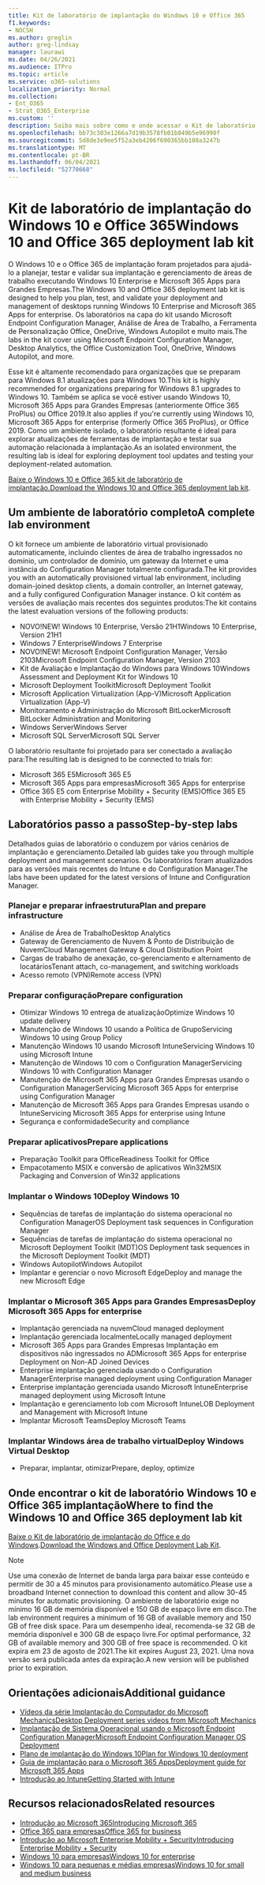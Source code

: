 ```yaml
---
title: Kit de laboratório de implantação do Windows 10 e Office 365
f1.keywords:
- NOCSH
ms.author: greglin
author: greg-lindsay
manager: laurawi
ms.date: 04/26/2021
ms.audience: ITPro
ms.topic: article
ms.service: o365-solutions
localization_priority: Normal
ms.collection:
- Ent_O365
- Strat_O365_Enterprise
ms.custom: ''
description: Saiba mais sobre como e onde acessar o Kit de laboratório de implantação do Office e do Windows.
ms.openlocfilehash: bb73c303e1266a7d19b3578fb01b849b5e96990f
ms.sourcegitcommit: 5d8de3e9ee5f52a3eb4206f690365bb108a3247b
ms.translationtype: MT
ms.contentlocale: pt-BR
ms.lasthandoff: 06/04/2021
ms.locfileid: "52770668"
---
```

# <a name="windows-10-and-office-365-deployment-lab-kit"></a><span data-ttu-id="8383c-103">Kit de laboratório de implantação do Windows 10 e Office 365</span><span class="sxs-lookup"><span data-stu-id="8383c-103">Windows 10 and Office 365 deployment lab kit</span></span>

<span data-ttu-id="8383c-104">O Windows 10 e o Office 365 de implantação foram projetados para ajudá-lo a planejar, testar e validar sua implantação e gerenciamento de áreas de trabalho executando Windows 10 Enterprise e Microsoft 365 Apps para Grandes Empresas.</span><span class="sxs-lookup"><span data-stu-id="8383c-104">The Windows 10 and Office 365 deployment lab kit is designed to help you plan, test, and validate your deployment and management of desktops running Windows 10 Enterprise and Microsoft 365 Apps for enterprise.</span></span> <span data-ttu-id="8383c-105">Os laboratórios na capa do kit usando Microsoft Endpoint Configuration Manager, Análise de Área de Trabalho, a Ferramenta de Personalização Office, OneDrive, Windows Autopilot e muito mais.</span><span class="sxs-lookup"><span data-stu-id="8383c-105">The labs in the kit cover using Microsoft Endpoint Configuration Manager, Desktop Analytics, the Office Customization Tool, OneDrive, Windows Autopilot, and more.</span></span>

<span data-ttu-id="8383c-106">Esse kit é altamente recomendado para organizações que se preparam para Windows 8.1 atualizações para Windows 10.</span><span class="sxs-lookup"><span data-stu-id="8383c-106">This kit is highly recommended for organizations preparing for Windows 8.1 upgrades to Windows 10.</span></span> <span data-ttu-id="8383c-107">Também se aplica se você estiver usando Windows 10, Microsoft 365 Apps para Grandes Empresas (anteriormente Office 365 ProPlus) ou Office 2019.</span><span class="sxs-lookup"><span data-stu-id="8383c-107">It also applies if you're currently using Windows 10, Microsoft 365 Apps for enterprise (formerly Office 365 ProPlus), or Office 2019.</span></span> <span data-ttu-id="8383c-108">Como um ambiente isolado, o laboratório resultante é ideal para explorar atualizações de ferramentas de implantação e testar sua automação relacionada à implantação.</span><span class="sxs-lookup"><span data-stu-id="8383c-108">As an isolated environment, the resulting lab is ideal for exploring deployment tool updates and testing your deployment-related automation.</span></span>

<span data-ttu-id="8383c-109">[Baixe o Windows 10 e Office 365 kit de laboratório de implantação.](https://www.microsoft.com/evalcenter/evaluate-lab-kit)</span><span class="sxs-lookup"><span data-stu-id="8383c-109">[Download the Windows 10 and Office 365 deployment lab kit](https://www.microsoft.com/evalcenter/evaluate-lab-kit).</span></span>

## <a name="a-complete-lab-environment"></a><span data-ttu-id="8383c-110">Um ambiente de laboratório completo</span><span class="sxs-lookup"><span data-stu-id="8383c-110">A complete lab environment</span></span>

<span data-ttu-id="8383c-111">O kit fornece um ambiente de laboratório virtual provisionado automaticamente, incluindo clientes de área de trabalho ingressados no domínio, um controlador de domínio, um gateway da Internet e uma instância do Configuration Manager totalmente configurada.</span><span class="sxs-lookup"><span data-stu-id="8383c-111">The kit provides you with an automatically provisioned virtual lab environment, including domain-joined desktop clients, a domain controller, an Internet gateway, and a fully configured Configuration Manager instance.</span></span> <span data-ttu-id="8383c-112">O kit contém as versões de avaliação mais recentes dos seguintes produtos:</span><span class="sxs-lookup"><span data-stu-id="8383c-112">The kit contains the latest evaluation versions of the following products:</span></span>

  - <span data-ttu-id="8383c-113">NOVO!</span><span class="sxs-lookup"><span data-stu-id="8383c-113">NEW!</span></span> <span data-ttu-id="8383c-114">Windows 10 Enterprise, Versão 21H1</span><span class="sxs-lookup"><span data-stu-id="8383c-114">Windows 10 Enterprise, Version 21H1</span></span>
  - <span data-ttu-id="8383c-115">Windows 7 Enterprise</span><span class="sxs-lookup"><span data-stu-id="8383c-115">Windows 7 Enterprise</span></span>
  - <span data-ttu-id="8383c-116">NOVO!</span><span class="sxs-lookup"><span data-stu-id="8383c-116">NEW!</span></span> <span data-ttu-id="8383c-117">Microsoft Endpoint Configuration Manager, Versão 2103</span><span class="sxs-lookup"><span data-stu-id="8383c-117">Microsoft Endpoint Configuration Manager, Version 2103</span></span>
  - <span data-ttu-id="8383c-118">Kit de Avaliação e Implantação do Windows para Windows 10</span><span class="sxs-lookup"><span data-stu-id="8383c-118">Windows Assessment and Deployment Kit for Windows 10</span></span>
  - <span data-ttu-id="8383c-119">Microsoft Deployment Toolkit</span><span class="sxs-lookup"><span data-stu-id="8383c-119">Microsoft Deployment Toolkit</span></span>
  - <span data-ttu-id="8383c-120">Microsoft Application Virtualization (App-V)</span><span class="sxs-lookup"><span data-stu-id="8383c-120">Microsoft Application Virtualization (App-V)</span></span>
  - <span data-ttu-id="8383c-121">Monitoramento e Administração do Microsoft BitLocker</span><span class="sxs-lookup"><span data-stu-id="8383c-121">Microsoft BitLocker Administration and Monitoring</span></span> 
  - <span data-ttu-id="8383c-122">Windows Server</span><span class="sxs-lookup"><span data-stu-id="8383c-122">Windows Server</span></span> 
  - <span data-ttu-id="8383c-123">Microsoft SQL Server</span><span class="sxs-lookup"><span data-stu-id="8383c-123">Microsoft SQL Server</span></span> 

<span data-ttu-id="8383c-124">O laboratório resultante foi projetado para ser conectado a avaliação para:</span><span class="sxs-lookup"><span data-stu-id="8383c-124">The resulting lab is designed to be connected to trials for:</span></span> 

  - <span data-ttu-id="8383c-125">Microsoft 365 E5</span><span class="sxs-lookup"><span data-stu-id="8383c-125">Microsoft 365 E5</span></span>
  - <span data-ttu-id="8383c-126">Microsoft 365 Apps para empresas</span><span class="sxs-lookup"><span data-stu-id="8383c-126">Microsoft 365 Apps for enterprise</span></span>
  - <span data-ttu-id="8383c-127">Office 365 E5 com Enterprise Mobility + Security (EMS)</span><span class="sxs-lookup"><span data-stu-id="8383c-127">Office 365 E5 with Enterprise Mobility + Security (EMS)</span></span>

## <a name="step-by-step-labs"></a><span data-ttu-id="8383c-128">Laboratórios passo a passo</span><span class="sxs-lookup"><span data-stu-id="8383c-128">Step-by-step labs</span></span>

<span data-ttu-id="8383c-129">Detalhados guias de laboratório o conduzem por vários cenários de implantação e gerenciamento.</span><span class="sxs-lookup"><span data-stu-id="8383c-129">Detailed lab guides take you through multiple deployment and management scenarios.</span></span> <span data-ttu-id="8383c-130">Os laboratórios foram atualizados para as versões mais recentes do Intune e do Configuration Manager.</span><span class="sxs-lookup"><span data-stu-id="8383c-130">The labs have been updated for the latest versions of Intune and Configuration Manager.</span></span> 

### <a name="plan-and-prepare-infrastructure"></a><span data-ttu-id="8383c-131">Planejar e preparar infraestrutura</span><span class="sxs-lookup"><span data-stu-id="8383c-131">Plan and prepare infrastructure</span></span> 
- <span data-ttu-id="8383c-132">Análise de Área de Trabalho</span><span class="sxs-lookup"><span data-stu-id="8383c-132">Desktop Analytics</span></span> 
- <span data-ttu-id="8383c-133">Gateway de Gerenciamento de Nuvem & Ponto de Distribuição de Nuvem</span><span class="sxs-lookup"><span data-stu-id="8383c-133">Cloud Management Gateway & Cloud Distribution Point</span></span> 
- <span data-ttu-id="8383c-134">Cargas de trabalho de anexação, co-gerenciamento e alternamento de locatários</span><span class="sxs-lookup"><span data-stu-id="8383c-134">Tenant attach, co-management, and switching workloads</span></span> 
- <span data-ttu-id="8383c-135">Acesso remoto (VPN)</span><span class="sxs-lookup"><span data-stu-id="8383c-135">Remote access (VPN)</span></span> 

### <a name="prepare-configuration"></a><span data-ttu-id="8383c-136">Preparar configuração</span><span class="sxs-lookup"><span data-stu-id="8383c-136">Prepare configuration</span></span>   

- <span data-ttu-id="8383c-137">Otimizar Windows 10 entrega de atualização</span><span class="sxs-lookup"><span data-stu-id="8383c-137">Optimize Windows 10 update delivery</span></span>   
- <span data-ttu-id="8383c-138">Manutenção de Windows 10 usando a Política de Grupo</span><span class="sxs-lookup"><span data-stu-id="8383c-138">Servicing Windows 10 using Group Policy</span></span>
- <span data-ttu-id="8383c-139">Manutenção Windows 10 usando Microsoft Intune</span><span class="sxs-lookup"><span data-stu-id="8383c-139">Servicing Windows 10 using Microsoft Intune</span></span>   
- <span data-ttu-id="8383c-140">Manutenção de Windows 10 com o Configuration Manager</span><span class="sxs-lookup"><span data-stu-id="8383c-140">Servicing Windows 10 with Configuration Manager</span></span>   
- <span data-ttu-id="8383c-141">Manutenção de Microsoft 365 Apps para Grandes Empresas usando o Configuration Manager</span><span class="sxs-lookup"><span data-stu-id="8383c-141">Servicing Microsoft 365 Apps for enterprise using Configuration Manager</span></span>   
- <span data-ttu-id="8383c-142">Manutenção de Microsoft 365 Apps para Grandes Empresas usando o Intune</span><span class="sxs-lookup"><span data-stu-id="8383c-142">Servicing Microsoft 365 Apps for enterprise using Intune</span></span>  
- <span data-ttu-id="8383c-143">Segurança e conformidade</span><span class="sxs-lookup"><span data-stu-id="8383c-143">Security and compliance</span></span>   

### <a name="prepare-applications"></a><span data-ttu-id="8383c-144">Preparar aplicativos</span><span class="sxs-lookup"><span data-stu-id="8383c-144">Prepare applications</span></span>    

- <span data-ttu-id="8383c-145">Preparação Toolkit para Office</span><span class="sxs-lookup"><span data-stu-id="8383c-145">Readiness Toolkit for Office</span></span>  
- <span data-ttu-id="8383c-146">Empacotamento MSIX e conversão de aplicativos Win32</span><span class="sxs-lookup"><span data-stu-id="8383c-146">MSIX Packaging and Conversion of Win32 applications</span></span>   

### <a name="deploy-windows-10"></a><span data-ttu-id="8383c-147">Implantar o Windows 10</span><span class="sxs-lookup"><span data-stu-id="8383c-147">Deploy Windows 10</span></span>   

- <span data-ttu-id="8383c-148">Sequências de tarefas de implantação do sistema operacional no Configuration Manager</span><span class="sxs-lookup"><span data-stu-id="8383c-148">OS Deployment task sequences in Configuration Manager</span></span>
- <span data-ttu-id="8383c-149">Sequências de tarefas de implantação do sistema operacional no Microsoft Deployment Toolkit (MDT)</span><span class="sxs-lookup"><span data-stu-id="8383c-149">OS Deployment task sequences in the Microsoft Deployment Toolkit (MDT)</span></span>
- <span data-ttu-id="8383c-150">Windows Autopilot</span><span class="sxs-lookup"><span data-stu-id="8383c-150">Windows Autopilot</span></span>
- <span data-ttu-id="8383c-151">Implantar e gerenciar o novo Microsoft Edge</span><span class="sxs-lookup"><span data-stu-id="8383c-151">Deploy and manage the new Microsoft Edge</span></span>  

### <a name="deploy-microsoft-365-apps-for-enterprise"></a><span data-ttu-id="8383c-152">Implantar o Microsoft 365 Apps para Grandes Empresas</span><span class="sxs-lookup"><span data-stu-id="8383c-152">Deploy Microsoft 365 Apps for enterprise</span></span>    

- <span data-ttu-id="8383c-153">Implantação gerenciada na nuvem</span><span class="sxs-lookup"><span data-stu-id="8383c-153">Cloud managed deployment</span></span>  
- <span data-ttu-id="8383c-154">Implantação gerenciada localmente</span><span class="sxs-lookup"><span data-stu-id="8383c-154">Locally managed deployment</span></span>    
- <span data-ttu-id="8383c-155">Microsoft 365 Apps para Grandes Empresas Implantação em dispositivos não ingressados no AD</span><span class="sxs-lookup"><span data-stu-id="8383c-155">Microsoft 365 Apps for enterprise Deployment on Non-AD Joined Devices</span></span> 
- <span data-ttu-id="8383c-156">Enterprise implantação gerenciada usando o Configuration Manager</span><span class="sxs-lookup"><span data-stu-id="8383c-156">Enterprise managed deployment using Configuration Manager</span></span>
- <span data-ttu-id="8383c-157">Enterprise implantação gerenciada usando Microsoft Intune</span><span class="sxs-lookup"><span data-stu-id="8383c-157">Enterprise managed deployment using Microsoft Intune</span></span>  
- <span data-ttu-id="8383c-158">Implantação e gerenciamento lob com Microsoft Intune</span><span class="sxs-lookup"><span data-stu-id="8383c-158">LOB Deployment and Management with Microsoft Intune</span></span>
- <span data-ttu-id="8383c-159">Implantar Microsoft Teams</span><span class="sxs-lookup"><span data-stu-id="8383c-159">Deploy Microsoft Teams</span></span>

### <a name="deploy-windows-virtual-desktop"></a><span data-ttu-id="8383c-160">Implantar Windows área de trabalho virtual</span><span class="sxs-lookup"><span data-stu-id="8383c-160">Deploy Windows Virtual Desktop</span></span>  

- <span data-ttu-id="8383c-161">Preparar, implantar, otimizar</span><span class="sxs-lookup"><span data-stu-id="8383c-161">Prepare, deploy, optimize</span></span>
 
## <a name="where-to-find-the-windows-10-and-office-365-deployment-lab-kit"></a><span data-ttu-id="8383c-162">Onde encontrar o kit de laboratório Windows 10 e Office 365 implantação</span><span class="sxs-lookup"><span data-stu-id="8383c-162">Where to find the Windows 10 and Office 365 deployment lab kit</span></span>

<span data-ttu-id="8383c-163">[Baixe o Kit de laboratório de implantação do Office e do Windows](https://www.microsoft.com/evalcenter/evaluate-lab-kit).</span><span class="sxs-lookup"><span data-stu-id="8383c-163">[Download the Windows and Office Deployment Lab Kit](https://www.microsoft.com/evalcenter/evaluate-lab-kit).</span></span>

> [!NOTE]
> <span data-ttu-id="8383c-164">Use uma conexão de Internet de banda larga para baixar esse conteúdo e permitir de 30 a 45 minutos para provisionamento automático.</span><span class="sxs-lookup"><span data-stu-id="8383c-164">Please use a broadband Internet connection to download this content and allow 30-45 minutes for automatic provisioning.</span></span> <span data-ttu-id="8383c-165">O ambiente de laboratório exige no mínimo 16 GB de memória disponível e 150 GB de espaço livre em disco.</span><span class="sxs-lookup"><span data-stu-id="8383c-165">The lab environment requires a minimum of 16 GB of available memory and 150 GB of free disk space.</span></span> <span data-ttu-id="8383c-166">Para um desempenho ideal, recomenda-se 32 GB de memória disponível e 300 GB de espaço livre.</span><span class="sxs-lookup"><span data-stu-id="8383c-166">For optimal performance, 32 GB of available memory and 300 GB of free space is recommended.</span></span> <span data-ttu-id="8383c-167">O kit expira em 23 de agosto de 2021.</span><span class="sxs-lookup"><span data-stu-id="8383c-167">The kit expires August 23, 2021.</span></span> <span data-ttu-id="8383c-168">Uma nova versão será publicada antes da expiração.</span><span class="sxs-lookup"><span data-stu-id="8383c-168">A new version will be published prior to expiration.</span></span>

## <a name="additional-guidance"></a><span data-ttu-id="8383c-169">Orientações adicionais</span><span class="sxs-lookup"><span data-stu-id="8383c-169">Additional guidance</span></span>

  - [<span data-ttu-id="8383c-170">Vídeos da série Implantação do Computador do Microsoft Mechanics</span><span class="sxs-lookup"><span data-stu-id="8383c-170">Desktop Deployment series videos from Microsoft Mechanics</span></span>](https://www.aka.ms/watchhowtoshift)
  - [<span data-ttu-id="8383c-171">Implantação de Sistema Operacional usando o Microsoft Endpoint Configuration Manager</span><span class="sxs-lookup"><span data-stu-id="8383c-171">Microsoft Endpoint Configuration Manager OS Deployment</span></span>](/mem/configmgr/osd/understand/introduction-to-operating-system-deployment)
  - [<span data-ttu-id="8383c-172">Plano de implantação do Windows 10</span><span class="sxs-lookup"><span data-stu-id="8383c-172">Plan for Windows 10 deployment</span></span>](/windows/deployment/planning/index)
  - [<span data-ttu-id="8383c-173">Guia de implantação para o Microsoft 365 Apps</span><span class="sxs-lookup"><span data-stu-id="8383c-173">Deployment guide for Microsoft 365 Apps</span></span>](/deployoffice/deployment-guide-microsoft-365-apps)
  - [<span data-ttu-id="8383c-174">Introdução ao Intune</span><span class="sxs-lookup"><span data-stu-id="8383c-174">Getting Started with Intune</span></span>](/intune/get-started-evaluation)

## <a name="related-resources"></a><span data-ttu-id="8383c-175">Recursos relacionados</span><span class="sxs-lookup"><span data-stu-id="8383c-175">Related resources</span></span>

  - [<span data-ttu-id="8383c-176">Introdução ao Microsoft 365</span><span class="sxs-lookup"><span data-stu-id="8383c-176">Introducing Microsoft 365</span></span>](https://www.microsoft.com/microsoft-365/default.aspx)
  - [<span data-ttu-id="8383c-177">Office 365 para empresas</span><span class="sxs-lookup"><span data-stu-id="8383c-177">Office 365 for business</span></span>](https://products.office.com/business/office)
  - [<span data-ttu-id="8383c-178">Introdução ao Microsoft Enterprise Mobility + Security</span><span class="sxs-lookup"><span data-stu-id="8383c-178">Introducing Enterprise Mobility + Security</span></span>](https://www.microsoft.com/cloud-platform/enterprise-mobility-security)
  - [<span data-ttu-id="8383c-179">Windows 10 para empresas</span><span class="sxs-lookup"><span data-stu-id="8383c-179">Windows 10 for enterprise</span></span>](https://www.microsoft.com/WindowsForBusiness/windows-for-enterprise)
  - [<span data-ttu-id="8383c-180">Windows 10 para pequenas e médias empresas</span><span class="sxs-lookup"><span data-stu-id="8383c-180">Windows 10 for small and medium business</span></span>](https://www.microsoft.com/WindowsForBusiness/windows-for-small-business)
